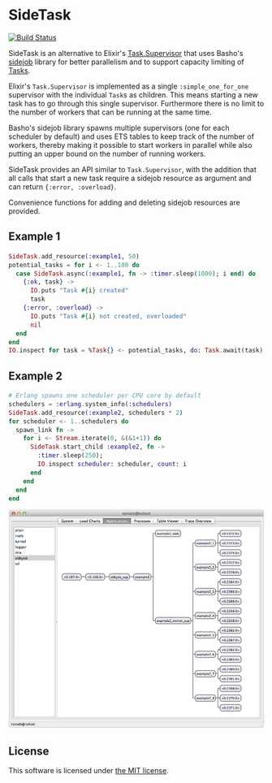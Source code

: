SideTask
========

[![Build Status](https://travis-ci.org/PSPDFKit-labs/sidetask.svg)](https://travis-ci.org/PSPDFKit-labs/sidetask)

SideTask is an alternative to Elixir's
[Task.Supervisor](http://elixir-lang.org/docs/stable/elixir/Task.Supervisor.html) that uses Basho's
[sidejob](https://github.com/basho/sidejob) library for better parallelism and to support capacity
limiting of [Tasks](http://elixir-lang.org/docs/stable/elixir/Task.html).

Elixir's `Task.Supervisor` is implemented as a single `:simple_one_for_one` supervisor with the
individual `Task`s as children. This means starting a new task has to go through this single
supervisor. Furthermore there is no limit to the number of workers that can be running at the same
time.

Basho's sidejob library spawns multiple supervisors (one for each scheduler by default) and
uses ETS tables to keep track of the number of workers, thereby making it possible to start
workers in parallel while also putting an upper bound on the number of running workers.

SideTask provides an API similar to `Task.Supervisor`, with the addition that all calls that
start a new task require a sidejob resource as argument and can return `{:error, :overload}`.

Convenience functions for adding and deleting sidejob resources are provided.

## Example 1

```elixir
SideTask.add_resource(:example1, 50)
potential_tasks = for i <- 1..100 do
  case SideTask.async(:example1, fn -> :timer.sleep(1000); i end) do
    {:ok, task} ->
      IO.puts "Task #{i} created"
      task
    {:error, :overload} ->
      IO.puts "Task #{i} not created, overloaded"
      nil
  end
end
IO.inspect for task = %Task{} <- potential_tasks, do: Task.await(task)
```

## Example 2

```elixir
# Erlang spawns one scheduler per CPU core by default
schedulers = :erlang.system_info(:schedulers)
SideTask.add_resource(:example2, schedulers * 2)
for scheduler <- 1..schedulers do
  spawn_link fn ->
    for i <- Stream.iterate(0, &(&1+1)) do
      SideTask.start_child :example2, fn ->
        :timer.sleep(250);
        IO.inspect scheduler: scheduler, count: i
      end
    end
  end
end
```

![Observer while running example 2](https://raw.githubusercontent.com/MSch/sidetask/gh-pages/observer.png)

## License

This software is licensed under [the MIT license](LICENSE).
